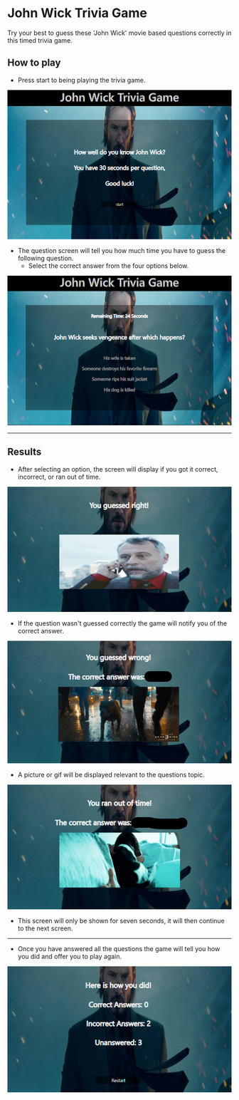 # John Wick Trivia Game

Try your best to guess these 'John Wick' movie based questions correctly in this timed trivia game.

## How to play

* Press start to being playing the trivia game.

![Intro](./readme_pics/intro.PNG)

* The question screen will tell you how much time you have to guess the following question.
    * Select the correct answer from the four options below.
 
![Question](./readme_pics/question.PNG)

- - -

## Results

* After selecting an option, the screen will display if you got it correct, incorrect, or ran out of time.

![Correct Answer](./readme_pics/correct.PNG)

* If the question wasn't guessed correctly the game will notify you of the correct answer.

![Incorrect Answer](./readme_pics/incorrect.PNG)

* A picture or gif will be displayed relevant to the questions topic.

![Out of Time](./readme_pics/outOfTime.PNG)

* This screen will only be shown for seven seconds, it will then continue to the next screen.

- - -

* Once you have answered all the questions the game will tell you how you did and offer you to play again.

![Final Results](./readme_pics/finalResults.PNG)